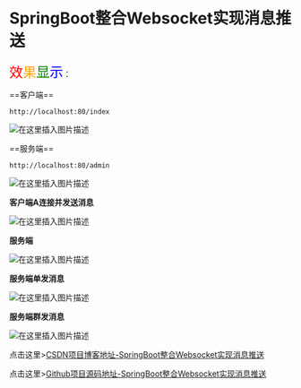 # SpringBoot整合Websocket实现消息推送
<font color="red" size="5">效</font><font color="orange" size="5">果</font><font color="green" size="5">显</font><font color="blue" size="5">示</font>：

==客户端==

<code>http://localhost:80/index</code>

![在这里插入图片描述](https://img-blog.csdnimg.cn/20200601121006980.png?x-oss-process=image/watermark,type_ZmFuZ3poZW5naGVpdGk,shadow_10,text_aHR0cHM6Ly9ibG9nLmNzZG4ubmV0L3dlaXhpbl80NDMxNjUyNw==,size_16,color_FFFFFF,t_70)

==服务端==

<code>http://localhost:80/admin</code>

![在这里插入图片描述](https://img-blog.csdnimg.cn/20200601121031944.png?x-oss-process=image/watermark,type_ZmFuZ3poZW5naGVpdGk,shadow_10,text_aHR0cHM6Ly9ibG9nLmNzZG4ubmV0L3dlaXhpbl80NDMxNjUyNw==,size_16,color_FFFFFF,t_70)

**客户端A连接并发送消息**

![在这里插入图片描述](https://img-blog.csdnimg.cn/20200601121319542.png?x-oss-process=image/watermark,type_ZmFuZ3poZW5naGVpdGk,shadow_10,text_aHR0cHM6Ly9ibG9nLmNzZG4ubmV0L3dlaXhpbl80NDMxNjUyNw==,size_16,color_FFFFFF,t_70)

**服务端**

![在这里插入图片描述](https://img-blog.csdnimg.cn/20200601121734889.png?x-oss-process=image/watermark,type_ZmFuZ3poZW5naGVpdGk,shadow_10,text_aHR0cHM6Ly9ibG9nLmNzZG4ubmV0L3dlaXhpbl80NDMxNjUyNw==,size_16,color_FFFFFF,t_70)

**服务端单发消息**

![在这里插入图片描述](https://img-blog.csdnimg.cn/20200601121855960.png?x-oss-process=image/watermark,type_ZmFuZ3poZW5naGVpdGk,shadow_10,text_aHR0cHM6Ly9ibG9nLmNzZG4ubmV0L3dlaXhpbl80NDMxNjUyNw==,size_16,color_FFFFFF,t_70)

**服务端群发消息**

![在这里插入图片描述](https://img-blog.csdnimg.cn/20200601121947400.png?x-oss-process=image/watermark,type_ZmFuZ3poZW5naGVpdGk,shadow_10,text_aHR0cHM6Ly9ibG9nLmNzZG4ubmV0L3dlaXhpbl80NDMxNjUyNw==,size_16,color_FFFFFF,t_70)

点击这里>[CSDN项目博客地址-SpringBoot整合Websocket实现消息推送](https://blog.csdn.net/weixin_44316527/article/details/106469928)

点击这里>[Github项目源码地址-SpringBoot整合Websocket实现消息推送](https://github.com/ChuaWi/SpringBoot-Websocket)
